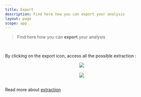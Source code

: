 ```yaml
---
title: Export
description: Find here how you can export your analysis
layout: page
scope: app
---
```


> Find here how you can **export** your analysis

<br>

By clicking on the export icon, access all the possible extraction :

<center><img src="{{site.url}}/{{site.baseurl}}/core_app/new/compare/interface/subheader/images/compare_export.jpg"/></center>


<br>


<center><img src="{{site.url}}/{{site.baseurl}}/core_app/new/compare/interface/subheader/images/export_listTools.jpg"/></center>

<br>


Read more about [extraction]({{site.url}}/{{site.baseurl}}/core_app/new/prep/interface/extract_analysis.html)
